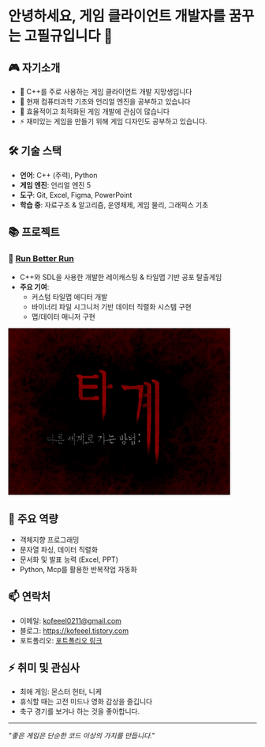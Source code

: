 # 안녕하세요, 게임 클라이언트 개발자를 꿈꾸는 고필규입니다 👋

## 🎮 자기소개
- 🌱 C++를 주로 사용하는 게임 클라이언트 개발 지망생입니다
- 🔭 현재 컴퓨터과학 기초와 언리얼 엔진을 공부하고 있습니다
- 🎯 효율적이고 최적화된 게임 개발에 관심이 많습니다
- ⚡ 재미있는 게임을 만들기 위해 게임 디자인도 공부하고 있습니다.

## 🛠 기술 스택
- **언어**: C++ (주력), Python
- **게임 엔진**: 언리얼 엔진 5
- **도구**: Git, Excel, Figma, PowerPoint
- **학습 중**: 자료구조 & 알고리즘, 운영체제, 게임 물리, 그래픽스 기초

## 📚 프로젝트

### 🎲 [Run Better Run](https://github.com/kofeeel/RunBetterRun)
- C++와 SDL을 사용한 개발한 레이캐스팅 & 타일맵 기반 공포 탈출게임
- **주요 기여**: 
  - 커스텀 타일맵 에디터 개발
  - 바이너리 파일 시그니처 기반 데이터 직렬화 시스템 구현
  - 맵/데이터 매니저 구현

<a href="https://github.com/kofeeel/RunBetterRun">
  <img src="https://github.com/leebo155/RunBetterRun/raw/main/screenshots/main.png" width="450">
</a>



## 🌟 주요 역량
- 객체지향 프로그래밍
- 문자열 파싱, 데이터 직렬화 
- 문서화 및 발표 능력 (Excel, PPT)
- Python, Mcp를 활용한 반복작업 자동화

## 📫 연락처
- 이메일: kofeeel0211@gmail.com
- 블로그: https://kofeeel.tistory.com
- 포트폴리오: [포트폴리오 링크]()

## ⚡ 취미 및 관심사
- 최애 게임: 몬스터 헌터, 니케
- 휴식할 때는 고전 미드나 영화 감상을 즐깁니다
- 축구 경기를 보거나 하는 것을 좋아합니다.

---

*"좋은 게임은 단순한 코드 이상의 가치를 만듭니다."*
